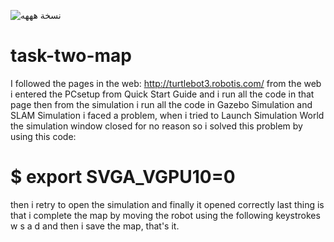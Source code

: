 ![نسخة هههه](https://user-images.githubusercontent.com/86988326/127763063-9003eaf7-bd22-400b-9b7c-35f4034ad2b4.JPG)
# task-two-map
 I followed the pages in the web:
 http://turtlebot3.robotis.com/ 
 from the web i entered the PCsetup from Quick Start Guide and i run all the code in that page
 then from the simulation i run all the code in Gazebo Simulation and SLAM Simulation
 i faced a problem, when i tried to Launch Simulation World the simulation window closed for no reason
 so i solved this problem by using this code:
# $ export SVGA_VGPU10=0
 then i retry to open the simulation and finally it opened correctly
 last thing is that i complete the map by moving the robot using the following keystrokes w s a d
 and then i save the map, that's it.
